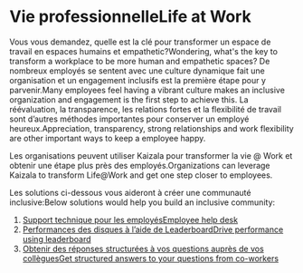 # <a name="life-at-work"></a><span data-ttu-id="ff52f-101">Vie professionnelle</span><span class="sxs-lookup"><span data-stu-id="ff52f-101">Life at Work</span></span>
<span data-ttu-id="ff52f-102">Vous vous demandez, quelle est la clé pour transformer un espace de travail en espaces humains et empathetic?</span><span class="sxs-lookup"><span data-stu-id="ff52f-102">Wondering,  what's the key to transform a workplace to be more human and empathetic spaces?</span></span> <span data-ttu-id="ff52f-103">De nombreux employés se sentent avec une culture dynamique fait une organisation et un engagement inclusifs est la première étape pour y parvenir.</span><span class="sxs-lookup"><span data-stu-id="ff52f-103">Many employees feel having a vibrant culture makes an inclusive organization and  engagement is the first step to achieve this.</span></span> <span data-ttu-id="ff52f-104">La réévaluation, la transparence, les relations fortes et la flexibilité de travail sont d’autres méthodes importantes pour conserver un employé heureux.</span><span class="sxs-lookup"><span data-stu-id="ff52f-104">Appreciation, transparency, strong relationships and work flexibility are other important ways to keep a employee happy.</span></span> 

<span data-ttu-id="ff52f-105">Les organisations peuvent utiliser Kaizala pour transformer la vie @ Work et obtenir une étape plus près des employés.</span><span class="sxs-lookup"><span data-stu-id="ff52f-105">Organizations can leverage Kaizala to transform Life@Work and get one step closer to employees.</span></span>  

<span data-ttu-id="ff52f-106">Les solutions ci-dessous vous aideront à créer une communauté inclusive:</span><span class="sxs-lookup"><span data-stu-id="ff52f-106">Below solutions would help you build an inclusive community:</span></span>

1. [<span data-ttu-id="ff52f-107">Support technique pour les employés</span><span class="sxs-lookup"><span data-stu-id="ff52f-107">Employee help desk</span></span>](https://docs.microsoft.com/en-us/kaizala/businesssolutions/life%40work/employeehelpdesk/employeehelpdesk)
2. [<span data-ttu-id="ff52f-108">Performances des disques à l’aide de Leaderboard</span><span class="sxs-lookup"><span data-stu-id="ff52f-108">Drive performance using leaderboard</span></span>](https://docs.microsoft.com/en-us/kaizala/businesssolutions/life%40work/leaderboard/leaderboard)
3. [<span data-ttu-id="ff52f-109">Obtenir des réponses structurées à vos questions auprès de vos collègues</span><span class="sxs-lookup"><span data-stu-id="ff52f-109">Get structured answers to your questions from co-workers</span></span>](https://docs.microsoft.com/en-us/kaizala/businesssolutionslife%40work/QnA/QnA)
